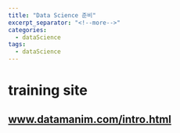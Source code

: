 ```yaml
---
title: "Data Science 준비"
excerpt_separator: "<!--more-->"
categories:
  - dataScience
tags:
  - dataScience
---
```


# training site   
## www.datamanim.com/intro.html   
